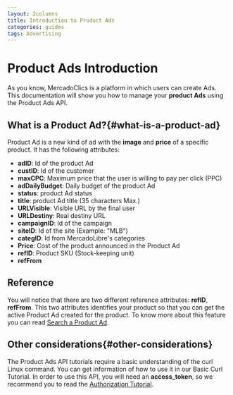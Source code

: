 ```yaml
---
layout: 2columns
title: Introduction to Product Ads
categories: guides
tags: Advertising
---
```


# Product Ads Introduction
As you know, MercadoClics is a platform in which users can create Ads. This documentation will show you how to manage your **product Ads** using the Product Ads API.
## What is a Product Ad?{#what-is-a-product-ad}
Product Ad is a new kind of ad with the **image** and **price** of a specific product. It has the following attributes:

* **adID**: Id of the product Ad
* **custID**: Id of the customer
* **maxCPC**: Maximum price that the user is willing to pay per click (PPC)
* **adDailyBudget**: Daily budget of the product Ad
* **status**: product Ad status
* **title**: product Ad title (35 characters Max.)
* **URLVisible**: Visible URL by the final user
* **URLDestiny**: Real destiny URL
* **campaignID**: Id of the campaign
* **siteID**: Id of the site (Example: "MLB")
* **categID**: Id from MercadoLibre's categories 
* **Price**: Cost of the product announced in the Product Ad
* **refID**: Product SKU (Stock-keeping unit)
* **refFrom**

## Reference
You will notice that there are two different reference attributes: **refID**, **refFrom**. This two attributes identifies your product so that you can get the active Product Ad created for the product. To know more about this feature you can read [Search a Product Ad](../searching-productAd).

## Other considerations{#other-considerations}
The Product Ads API tutorials require a basic understanding of the curl Linux command. You can get information of how to use it in our Basic Curl Tutorial.
In order to use this API, you will need an **access_token**, so we recommend you to read the [Authorization Tutorial](../authentication-and-authorization).